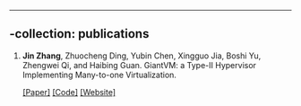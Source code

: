 ----
-collection: publications
----
<ol>
    <li>
        <b>Jin Zhang</b>, Zhuocheng Ding, Yubin Chen, Xingguo Jia, Boshi Yu, Zhengwei Qi, and Haibing Guan. GiantVM: a Type-II Hypervisor Implementing Many-to-one Virtualization.

[\[Paper\]](https://xianliang66.github.io/files/vee20.pdf) [\[Code\]](https://github.com/GiantVM) [\[Website\]](https://giantvm.github.io/)
    </li>
</ol>
